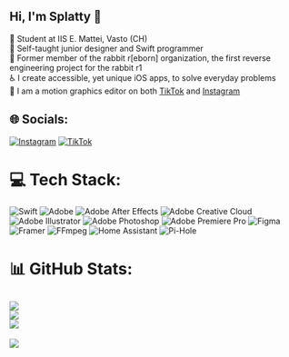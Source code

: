 ## Hi, I'm Splatty 👋

🏫 Student at IIS E. Mattei, Vasto (CH)<br/>
💪 Self-taught junior designer and Swift programmer<br/>
🐰 Former member of the rabbit r[eborn] organization, the first reverse engineering project for the rabbit r1<br/>
♿️ I create accessible, yet unique iOS apps, to solve everyday problems<br/>
🎥 I am a motion graphics editor on both [TikTok](https://www.tiktok.com/@techbysplatty?lang=en) and [Instagram](https://www.instagram.com/realsplattyy/)<br/>

## 🌐 Socials:
[![Instagram](https://img.shields.io/badge/Instagram-%23E4405F.svg?logo=Instagram&logoColor=white)](https://instagram.com/realsplattyy) [![TikTok](https://img.shields.io/badge/TikTok-%23000000.svg?logo=TikTok&logoColor=white)](https://tiktok.com/@techbysplatty) 

# 💻 Tech Stack:
![Swift](https://img.shields.io/badge/swift-F54A2A?style=for-the-badge&logo=swift&logoColor=white) ![Adobe](https://img.shields.io/badge/adobe-%23FF0000.svg?style=for-the-badge&logo=adobe&logoColor=white) ![Adobe After Effects](https://img.shields.io/badge/Adobe%20After%20Effects-9999FF.svg?style=for-the-badge&logo=Adobe%20After%20Effects&logoColor=white) ![Adobe Creative Cloud](https://img.shields.io/badge/Adobe%20Creative%20Cloud-DA1F26.svg?style=for-the-badge&logo=Adobe%20Creative%20Cloud&logoColor=white) ![Adobe Illustrator](https://img.shields.io/badge/adobe%20illustrator-%23FF9A00.svg?style=for-the-badge&logo=adobe%20illustrator&logoColor=white) ![Adobe Photoshop](https://img.shields.io/badge/adobe%20photoshop-%2331A8FF.svg?style=for-the-badge&logo=adobe%20photoshop&logoColor=white) ![Adobe Premiere Pro](https://img.shields.io/badge/Adobe%20Premiere%20Pro-9999FF.svg?style=for-the-badge&logo=Adobe%20Premiere%20Pro&logoColor=white) ![Figma](https://img.shields.io/badge/figma-%23F24E1E.svg?style=for-the-badge&logo=figma&logoColor=white) ![Framer](https://img.shields.io/badge/Framer-black?style=for-the-badge&logo=framer&logoColor=blue) ![FFmpeg](https://shields.io/badge/FFmpeg-%23171717.svg?logo=ffmpeg&style=for-the-badge&labelColor=171717&logoColor=5cb85c) ![Home Assistant](https://img.shields.io/badge/home%20assistant-%2341BDF5.svg?style=for-the-badge&logo=home-assistant&logoColor=white) ![Pi-Hole](https://img.shields.io/badge/pihole-%2396060C.svg?style=for-the-badge&logo=pi-hole&logoColor=white)
# 📊 GitHub Stats:
![](https://github-readme-stats.vercel.app/api?username=SplattyDev&theme=cobalt&hide_border=false&include_all_commits=false&count_private=false)<br/>
![](https://nirzak-streak-stats.vercel.app/?user=SplattyDev&theme=cobalt&hide_border=false)<br/>
![](https://github-readme-stats.vercel.app/api/top-langs/?username=SplattyDev&theme=cobalt&hide_border=false&include_all_commits=false&count_private=false&layout=compact)
---
[![](https://visitcount.itsvg.in/api?id=SplattyDev&icon=0&color=0)](https://visitcount.itsvg.in)

<!-- Proudly created with GPRM ( https://gprm.itsvg.in ) -->
